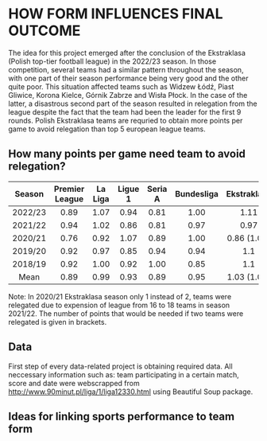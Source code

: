 # HOW FORM INFLUENCES FINAL OUTCOME 
The idea for this project emerged after the conclusion of the Ekstraklasa (Polish top-tier football league) in the 2022/23 season. In those competition, several teams had a similar pattern throughout the season, with one part of their season performance being very good and the other quite poor. This situation affected teams such as Widzew Łódź, Piast Gliwice, Korona Kielce, Górnik Zabrze and Wisła Płock. In the case of the latter, a disastrous second part of the season resulted in relegation from the league despite the fact that the team had been the leader for the first 9 rounds. Polish Ekstraklasa teams are requried to obtain more points per game to avoid relegation than top 5 european league teams.

## How many points per game need team to avoid relegation?
|Season|Premier League|La Liga|Ligue 1|Seria A|Bundesliga|Ekstraklasa|
| :-------------: |:-------------:| :-----:|:-----:|:------:|:----:|:----:|
| 2022/23      |0.89|1.07|0.94     |    0.81 |1.00     |    1.11 |
| 2021/22      |0.94|1.02|0.86     |    0.81 |0.97     |    0.97 |
| 2020/21      |0.76|0.92|1.07     |    0.89 |1.00      |    0.86 (1.00)|
| 2019/20      |0.92|0.97|0.85      |    0.94 |0.94      |   1.1|
| 2018/19      |0.92|1.00|0.92      |    1.00 |0.85     |    1.1 |
| Mean      |0.89|0.99|0.93      |    0.89 |0.95     |    1.03 (1.06) |

Note: In 2020/21 Ekstraklasa season only 1 instead of 2, teams were relegated due to expension of league from 16 to 18 teams in season 2021/22. 
The number of points that would be needed if two teams were relegated is given in brackets.

## Data
First step of every data-related project is obtaining required data. All neccessary information such as: team participating in a certain match, score and date were webscrapped from http://www.90minut.pl/liga/1/liga12330.html using Beautiful Soup package.

## Ideas for linking sports performance to team form 
